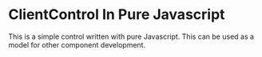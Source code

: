 # ClientControl In Pure Javascript
This is a simple control written with pure Javascript. This can be used as a model for other component development.
